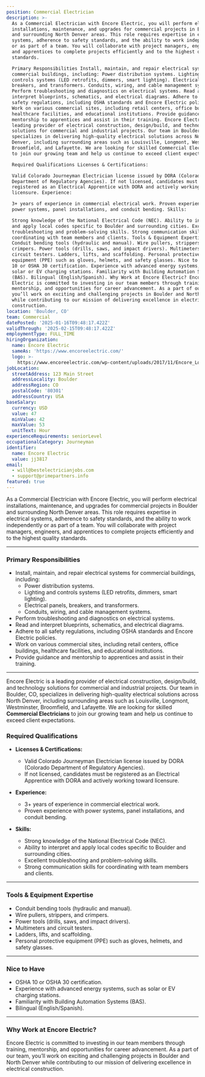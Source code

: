 ```yaml
---
position: Commercial Electrician
description: >-
  As a Commercial Electrician with Encore Electric, you will perform electrical
  installations, maintenance, and upgrades for commercial projects in Boulder
  and surrounding North Denver areas. This role requires expertise in electrical
  systems, adherence to safety standards, and the ability to work independently
  or as part of a team. You will collaborate with project managers, engineers,
  and apprentices to complete projects efficiently and to the highest quality
  standards.

  Primary Responsibilities Install, maintain, and repair electrical systems for
  commercial buildings, including: Power distribution systems. Lighting and
  controls systems (LED retrofits, dimmers, smart lighting). Electrical panels,
  breakers, and transformers. Conduits, wiring, and cable management systems.
  Perform troubleshooting and diagnostics on electrical systems. Read and
  interpret blueprints, schematics, and electrical diagrams. Adhere to all
  safety regulations, including OSHA standards and Encore Electric policies.
  Work on various commercial sites, including retail centers, office buildings,
  healthcare facilities, and educational institutions. Provide guidance and
  mentorship to apprentices and assist in their training. Encore Electric is a
  leading provider of electrical construction, design/build, and technology
  solutions for commercial and industrial projects. Our team in Boulder, CO,
  specializes in delivering high-quality electrical solutions across North
  Denver, including surrounding areas such as Louisville, Longmont, Westminster,
  Broomfield, and Lafayette. We are looking for skilled Commercial Electricians
  to join our growing team and help us continue to exceed client expectations.

  Required Qualifications Licenses & Certifications:

  Valid Colorado Journeyman Electrician license issued by DORA (Colorado
  Department of Regulatory Agencies). If not licensed, candidates must be
  registered as an Electrical Apprentice with DORA and actively working toward
  licensure. Experience:

  3+ years of experience in commercial electrical work. Proven experience with
  power systems, panel installations, and conduit bending. Skills:

  Strong knowledge of the National Electrical Code (NEC). Ability to interpret
  and apply local codes specific to Boulder and surrounding cities. Excellent
  troubleshooting and problem-solving skills. Strong communication skills for
  coordinating with team members and clients. Tools & Equipment Expertise
  Conduit bending tools (hydraulic and manual). Wire pullers, strippers, and
  crimpers. Power tools (drills, saws, and impact drivers). Multimeters and
  circuit testers. Ladders, lifts, and scaffolding. Personal protective
  equipment (PPE) such as gloves, helmets, and safety glasses. Nice to Have OSHA
  10 or OSHA 30 certification. Experience with advanced energy systems, such as
  solar or EV charging stations. Familiarity with Building Automation Systems
  (BAS). Bilingual (English/Spanish). Why Work at Encore Electric? Encore
  Electric is committed to investing in our team members through training,
  mentorship, and opportunities for career advancement. As a part of our team,
  you’ll work on exciting and challenging projects in Boulder and North Denver
  while contributing to our mission of delivering excellence in electrical
  construction.
location: 'Boulder, CO'
team: Commercial
datePosted: '2025-01-16T09:48:17.422Z'
validThrough: '2025-02-15T09:48:17.422Z'
employmentType: FULL_TIME
hiringOrganization:
  name: Encore Electric
  sameAs: 'https://www.encoreelectric.com/'
  logo: >-
    https://www.encoreelectric.com/wp-content/uploads/2017/11/Encore_Logo_Color_PMS-no-white-box.jpg
jobLocation:
  streetAddress: 123 Main Street
  addressLocality: Boulder
  addressRegion: CO
  postalCode: '80301'
  addressCountry: USA
baseSalary:
  currency: USD
  value: 47
  minValue: 42
  maxValue: 53
  unitText: Hour
experienceRequirements: seniorLevel
occupationalCategory: Journeyman
identifier:
  name: Encore Electric
  value: jj3817
email:
  - will@bestelectricianjobs.com
  - support@primepartners.info
featured: true
---
```


As a Commercial Electrician with Encore Electric, you will perform electrical installations, maintenance, and upgrades for commercial projects in Boulder and surrounding North Denver areas. This role requires expertise in electrical systems, adherence to safety standards, and the ability to work independently or as part of a team. You will collaborate with project managers, engineers, and apprentices to complete projects efficiently and to the highest quality standards.

---

### Primary Responsibilities  
- Install, maintain, and repair electrical systems for commercial buildings, including:  
  - Power distribution systems.  
  - Lighting and controls systems (LED retrofits, dimmers, smart lighting).  
  - Electrical panels, breakers, and transformers.  
  - Conduits, wiring, and cable management systems.  
- Perform troubleshooting and diagnostics on electrical systems.  
- Read and interpret blueprints, schematics, and electrical diagrams.  
- Adhere to all safety regulations, including OSHA standards and Encore Electric policies.  
- Work on various commercial sites, including retail centers, office buildings, healthcare facilities, and educational institutions.  
- Provide guidance and mentorship to apprentices and assist in their training.  

---

Encore Electric is a leading provider of electrical construction, design/build, and technology solutions for commercial and industrial projects. Our team in Boulder, CO, specializes in delivering high-quality electrical solutions across North Denver, including surrounding areas such as Louisville, Longmont, Westminster, Broomfield, and Lafayette. We are looking for skilled **Commercial Electricians** to join our growing team and help us continue to exceed client expectations.

### Required Qualifications  
- **Licenses & Certifications:**  
  - Valid Colorado Journeyman Electrician license issued by DORA (Colorado Department of Regulatory Agencies).  
  - If not licensed, candidates must be registered as an Electrical Apprentice with DORA and actively working toward licensure.  

- **Experience:**  
  - 3+ years of experience in commercial electrical work.  
  - Proven experience with power systems, panel installations, and conduit bending.  

- **Skills:**  
  - Strong knowledge of the National Electrical Code (NEC).  
  - Ability to interpret and apply local codes specific to Boulder and surrounding cities.  
  - Excellent troubleshooting and problem-solving skills.  
  - Strong communication skills for coordinating with team members and clients.  

---

### Tools & Equipment Expertise  
- Conduit bending tools (hydraulic and manual).  
- Wire pullers, strippers, and crimpers.  
- Power tools (drills, saws, and impact drivers).  
- Multimeters and circuit testers.  
- Ladders, lifts, and scaffolding.  
- Personal protective equipment (PPE) such as gloves, helmets, and safety glasses.  

---

### Nice to Have  
- OSHA 10 or OSHA 30 certification.  
- Experience with advanced energy systems, such as solar or EV charging stations.  
- Familiarity with Building Automation Systems (BAS).  
- Bilingual (English/Spanish).  

---

### Why Work at Encore Electric?  
Encore Electric is committed to investing in our team members through training, mentorship, and opportunities for career advancement. As a part of our team, you’ll work on exciting and challenging projects in Boulder and North Denver while contributing to our mission of delivering excellence in electrical construction.  
